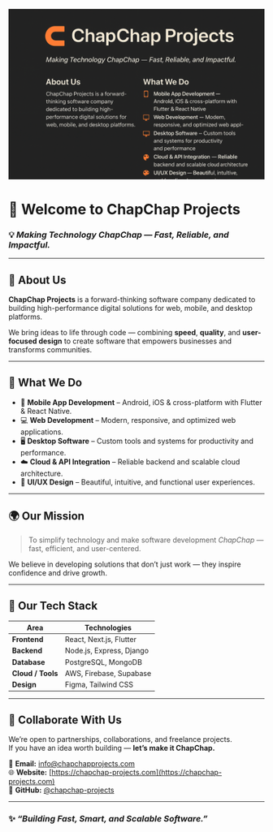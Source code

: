 ![ChapChap Projects Banner](./chapchap-banner.png)

# 🚀 Welcome to ChapChap Projects

### 💡 *Making Technology ChapChap — Fast, Reliable, and Impactful.*

---

## 🧭 About Us
**ChapChap Projects** is a forward-thinking software company dedicated to building high-performance digital solutions for web, mobile, and desktop platforms.

We bring ideas to life through code — combining **speed**, **quality**, and **user-focused design** to create software that empowers businesses and transforms communities.

---

## 🧠 What We Do
- 📱 **Mobile App Development** – Android, iOS & cross-platform with Flutter & React Native.  
- 💻 **Web Development** – Modern, responsive, and optimized web applications.  
- 🖥️ **Desktop Software** – Custom tools and systems for productivity and performance.  
- ☁️ **Cloud & API Integration** – Reliable backend and scalable cloud architecture.  
- 🎨 **UI/UX Design** – Beautiful, intuitive, and functional user experiences.

---

## 🌍 Our Mission
> To simplify technology and make software development *ChapChap* — fast, efficient, and user-centered.

We believe in developing solutions that don’t just work — they inspire confidence and drive growth.

---

## 🧩 Our Tech Stack
| Area | Technologies |
|------|---------------|
| **Frontend** | React, Next.js, Flutter |
| **Backend** | Node.js, Express, Django |
| **Database** | PostgreSQL, MongoDB |
| **Cloud / Tools** | AWS, Firebase, Supabase |
| **Design** | Figma, Tailwind CSS |

---

## 🤝 Collaborate With Us
We’re open to partnerships, collaborations, and freelance projects.  
If you have an idea worth building — **let’s make it ChapChap.**

📧 **Email:** info@chapchapprojects.com  
🌐 **Website:** [https://chapchap-projects.com](https://chapchap-projects.com)  
💼 **GitHub:** [@chapchap-projects](https://github.com/chapchap-projects)

---

### ✨ *“Building Fast, Smart, and Scalable Software.”*
